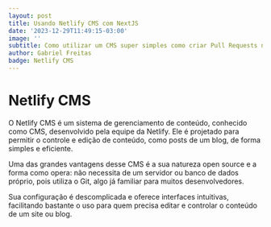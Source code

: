 ```yaml
---
layout: post
title: Usando Netlify CMS com NextJS
date: '2023-12-29T11:49:15-03:00'
image: ''
subtitle: Como utilizar um CMS super simples como criar Pull Requests no GitHub
author: Gabriel Freitas
badge: Netlify CMS
---
```

# Netlify CMS

O Netlify CMS é um sistema de gerenciamento de conteúdo, conhecido como CMS, desenvolvido pela equipe da Netlify. Ele é projetado para permitir o controle e edição de conteúdo, como posts de um blog, de forma simples e eficiente.



Uma das grandes vantagens desse CMS é a sua natureza open source e a forma como opera: não necessita de um servidor ou banco de dados próprio, pois utiliza o Git, algo já familiar para muitos desenvolvedores.



Sua configuração é descomplicada e oferece interfaces intuitivas, facilitando bastante o uso para quem precisa editar e controlar o conteúdo de um site ou blog.
